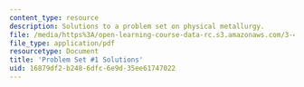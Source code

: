 ```yaml
---
content_type: resource
description: Solutions to a problem set on physical metallurgy.
file: /media/https%3A/open-learning-course-data-rc.s3.amazonaws.com/3-40j-physical-metallurgy-fall-2009/16879df2b2486dfc6e9d35ee61747022_MIT3_40JF09_sol1.pdf
file_type: application/pdf
resourcetype: Document
title: 'Problem Set #1 Solutions'
uid: 16879df2-b248-6dfc-6e9d-35ee61747022
---
```

